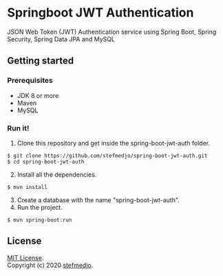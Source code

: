 # Springboot JWT Authentication

JSON Web Token (JWT) Authentication service using Spring Boot, Spring Security, Spring Data JPA and MySQL

## Getting started
### Prerequisites
* JDK 8 or more
* Maven
* MySQL 

### Run it! 
1. Clone this repository and get inside the spring-boot-jwt-auth folder.
```
$ git clone https://github.com/stefmedjo/spring-boot-jwt-auth.git
$ cd spring-boot-jwt-auth
```
2. Install all the dependencies.
```
$ mvn install
```
3. Create a database with the name "spring-boot-jwt-auth".
4. Run the project.
```
$ mvn spring-boot:run
```

## License
[MIT License](http://opensource.org/licenses/MIT).  
Copyright (c) 2020 [stefmedjo](https://twitter.com/stefmedjo).